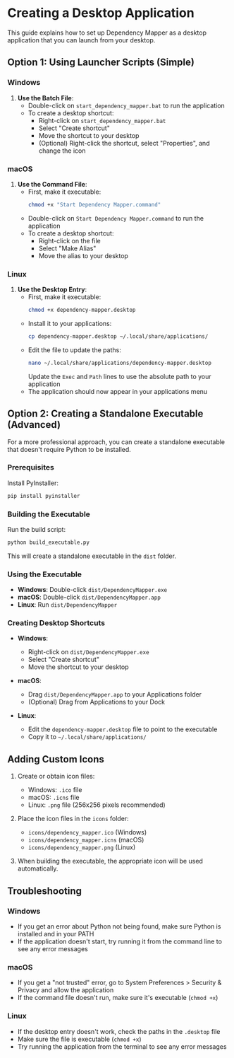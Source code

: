 # Creating a Desktop Application

This guide explains how to set up Dependency Mapper as a desktop application that you can launch from your desktop.

## Option 1: Using Launcher Scripts (Simple)

### Windows

1. **Use the Batch File**:
   - Double-click on `start_dependency_mapper.bat` to run the application
   - To create a desktop shortcut:
     - Right-click on `start_dependency_mapper.bat`
     - Select "Create shortcut"
     - Move the shortcut to your desktop
     - (Optional) Right-click the shortcut, select "Properties", and change the icon

### macOS

1. **Use the Command File**:
   - First, make it executable:
     ```bash
     chmod +x "Start Dependency Mapper.command"
     ```
   - Double-click on `Start Dependency Mapper.command` to run the application
   - To create a desktop shortcut:
     - Right-click on the file
     - Select "Make Alias"
     - Move the alias to your desktop

### Linux

1. **Use the Desktop Entry**:
   - First, make it executable:
     ```bash
     chmod +x dependency-mapper.desktop
     ```
   - Install it to your applications:
     ```bash
     cp dependency-mapper.desktop ~/.local/share/applications/
     ```
   - Edit the file to update the paths:
     ```bash
     nano ~/.local/share/applications/dependency-mapper.desktop
     ```
     Update the `Exec` and `Path` lines to use the absolute path to your application
   - The application should now appear in your applications menu

## Option 2: Creating a Standalone Executable (Advanced)

For a more professional approach, you can create a standalone executable that doesn't require Python to be installed.

### Prerequisites

Install PyInstaller:

```bash
pip install pyinstaller
```

### Building the Executable

Run the build script:

```bash
python build_executable.py
```

This will create a standalone executable in the `dist` folder.

### Using the Executable

- **Windows**: Double-click `dist/DependencyMapper.exe`
- **macOS**: Double-click `dist/DependencyMapper.app`
- **Linux**: Run `dist/DependencyMapper`

### Creating Desktop Shortcuts

- **Windows**:
  - Right-click on `dist/DependencyMapper.exe`
  - Select "Create shortcut"
  - Move the shortcut to your desktop

- **macOS**:
  - Drag `dist/DependencyMapper.app` to your Applications folder
  - (Optional) Drag from Applications to your Dock

- **Linux**:
  - Edit the `dependency-mapper.desktop` file to point to the executable
  - Copy it to `~/.local/share/applications/`

## Adding Custom Icons

1. Create or obtain icon files:
   - Windows: `.ico` file
   - macOS: `.icns` file
   - Linux: `.png` file (256x256 pixels recommended)

2. Place the icon files in the `icons` folder:
   - `icons/dependency_mapper.ico` (Windows)
   - `icons/dependency_mapper.icns` (macOS)
   - `icons/dependency_mapper.png` (Linux)

3. When building the executable, the appropriate icon will be used automatically.

## Troubleshooting

### Windows

- If you get an error about Python not being found, make sure Python is installed and in your PATH
- If the application doesn't start, try running it from the command line to see any error messages

### macOS

- If you get a "not trusted" error, go to System Preferences > Security & Privacy and allow the application
- If the command file doesn't run, make sure it's executable (`chmod +x`)

### Linux

- If the desktop entry doesn't work, check the paths in the `.desktop` file
- Make sure the file is executable (`chmod +x`)
- Try running the application from the terminal to see any error messages